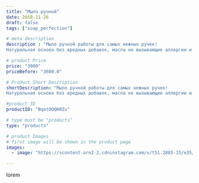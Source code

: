 ```yaml
---
title: "Мыло ручной"
date: 2018-11-26
draft: false
tags: ["soap_perfection"]

# meta description
description : "Мыло ручной работы для самых нежных ручек!
Натуральная основа без вредных добавок, масла не вызывающие аллергии и такой вкусный аромат! 🧚‍♀️"

# product Price
price: "3000"
priceBefore: "3600.0"

# Product Short Description
shortDescription: "Мыло ручной работы для самых нежных ручек!
Натуральная основа без вредных добавок, масла не вызывающие аллергии и такой вкусный аромат! 🧚‍♀️"

#product ID
productID: "BqotOOQH0Zu"

# type must be "products"
type: "products"

# product Images
# first image will be shown in the product page
images:
  - image: "https://scontent-arn2-2.cdninstagram.com/v/t51.2885-15/e35/45347450_547085189051852_7072377524482523871_n.jpg?se=7&tp=1&_nc_ht=scontent-arn2-2.cdninstagram.com&_nc_cat=108&_nc_ohc=7BheTO9jSM8AX_9vyQO&ccb=7-4&oh=edffc20c07ee02fdcc1d556e175ed9aa&oe=60816E6C&ig_cache_key=MTkyMDk4NDEzMDU0MjA2MTE2Ng%3D%3D.2-ccb7-4"

---
```

lorem
